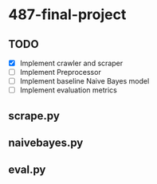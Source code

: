 # 487-final-project

## TODO
- [X] Implement crawler and scraper  
- [ ] Implement Preprocessor  
- [ ] Implement baseline Naive Bayes model  
- [ ] Implement evaluation metrics   

## scrape.py

## naivebayes.py

## eval.py
